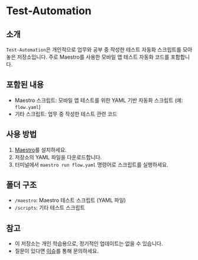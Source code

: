 # Test-Automation

## 소개
`Test-Automation`은 개인적으로 업무와 공부 중 작성한 테스트 자동화 스크립트를 모아놓은 저장소입니다. 주로 Maestro를 사용한 모바일 앱 테스트 자동화 코드를 포함합니다.

## 포함된 내용
- Maestro 스크립트: 모바일 앱 테스트를 위한 YAML 기반 자동화 스크립트 (예: `flow.yaml`)
- 기타 스크립트: 업무 중 작성한 테스트 관련 코드

## 사용 방법
1. [Maestro](https://maestro.mobile.dev/)를 설치하세요.
2. 저장소의 YAML 파일을 다운로드합니다.
3. 터미널에서 `maestro run flow.yaml` 명령어로 스크립트를 실행하세요.

## 폴더 구조
- `/maestro`: Maestro 테스트 스크립트 (YAML 파일)
- `/scripts`: 기타 테스트 스크립트

## 참고
- 이 저장소는 개인 학습용으로, 정기적인 업데이트는 없을 수 있습니다.
- 질문이 있다면 [이슈](https://github.com/dykim0518/Test-Automation/issues)를 통해 문의하세요.
